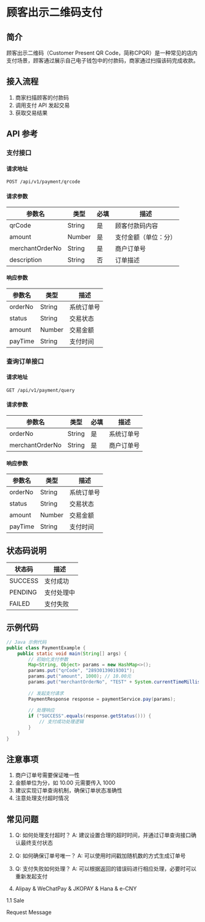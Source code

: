 # 顾客出示二维码支付

## 简介
顾客出示二维码（Customer Present QR Code，简称CPQR）是一种常见的店内支付场景，顾客通过展示自己电子钱包中的付款码，商家通过扫描该码完成收款。

## 接入流程
1. 商家扫描顾客的付款码
2. 调用支付 API 发起交易
3. 获取交易结果

## API 参考

### 支付接口
#### 请求地址
```http
POST /api/v1/payment/qrcode
```

#### 请求参数
| 参数名 | 类型 | 必填 | 描述 |
|--------|------|------|------|
| qrCode | String | 是 | 顾客付款码内容 |
| amount | Number | 是 | 支付金额（单位：分） |
| merchantOrderNo | String | 是 | 商户订单号 |
| description | String | 否 | 订单描述 |

#### 响应参数
| 参数名 | 类型 | 描述 |
|--------|------|------|
| orderNo | String | 系统订单号 |
| status | String | 交易状态 |
| amount | Number | 交易金额 |
| payTime | String | 支付时间 |

### 查询订单接口
#### 请求地址
```http
GET /api/v1/payment/query
```

#### 请求参数
| 参数名 | 类型 | 必填 | 描述 |
|--------|------|------|------|
| orderNo | String | 是 | 系统订单号 |
| merchantOrderNo | String | 是 | 商户订单号 |

#### 响应参数
| 参数名 | 类型 | 描述 |
|--------|------|------|
| orderNo | String | 系统订单号 |
| status | String | 交易状态 |
| amount | Number | 交易金额 |
| payTime | String | 支付时间 |

## 状态码说明
| 状态码 | 描述 |
|--------|------|
| SUCCESS | 支付成功 |
| PENDING | 支付处理中 |
| FAILED | 支付失败 |

## 示例代码
```java
// Java 示例代码
public class PaymentExample {
    public static void main(String[] args) {
        // 初始化支付参数
        Map<String, Object> params = new HashMap<>();
        params.put("qrCode", "28930139019301");
        params.put("amount", 1000); // 10.00元
        params.put("merchantOrderNo", "TEST" + System.currentTimeMillis());
        
        // 发起支付请求
        PaymentResponse response = paymentService.pay(params);
        
        // 处理响应
        if ("SUCCESS".equals(response.getStatus())) {
            // 支付成功处理逻辑
        }
    }
}
```

## 注意事项
1. 商户订单号需要保证唯一性
2. 金额单位为分，如 10.00 元需要传入 1000
3. 建议实现订单查询机制，确保订单状态准确性
4. 注意处理支付超时情况

## 常见问题
1. Q: 如何处理支付超时？
   A: 建议设置合理的超时时间，并通过订单查询接口确认最终支付状态

2. Q: 如何确保订单号唯一？
   A: 可以使用时间戳加随机数的方式生成订单号

3. Q: 支付失败如何处理？
   A: 可以根据返回的错误码进行相应处理，必要时可以重新发起支付

1. Alipay & WeChatPay & JKOPAY & Hana & e-CNY

1.1 Sale

Request Message